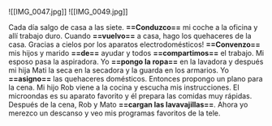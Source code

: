 ![[IMG_0047.jpg]]
![[IMG_0049.jpg]]

Cada día salgo de casa a las siete. **==Conduzco==** mi coche a la oficina y allí trabajo duro. Cuando **==vuelvo==** a casa, hago los quehaceres de la casa. Gracias a cielos por los aparatos electrodomésticos! **==Convenzo==** mis hijos y marido **==de==** ayudar y todos **==compartimos==** el trabajo. Mi esposo pasa la aspiradora. Yo **==pongo la ropa==** en la lavadora y después mi hija Mati la seca en la secadora y la guarda en los armarios. Yo **==asigno==** las quehaceres domésticos. Entonces propongo un plano para la cena. Mi hijo Rob viene a la cocina y escucha mis instrucciones. El microondas es su aparato favorito y él prepara las comidas muy rápidas. Después de la cena, Rob y Mato **==cargan las lavavajillas==**. Ahora yo merezco un descanso y veo mis programas favoritos de la tele.
